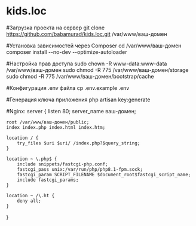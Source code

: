# kids.loc

#Загрузка проекта на сервер
git clone https://github.com/babamurad/kids.loc.git /var/www/ваш-домен

#Установка зависимостей через Composer
cd /var/www/ваш-домен
composer install --no-dev --optimize-autoloader

#Настройка прав доступа
sudo chown -R www-data:www-data /var/www/ваш-домен
sudo chmod -R 775 /var/www/ваш-домен/storage
sudo chmod -R 775 /var/www/ваш-домен/bootstrap/cache

#Конфигурация .env файла
cp .env.example .env

#Генерация ключа приложения
php artisan key:generate

#Nginx:
server {
    listen 80;
    server_name ваш-домен;

    root /var/www/ваш-домен/public;
    index index.php index.html index.htm;

    location / {
        try_files $uri $uri/ /index.php?$query_string;
    }

    location ~ \.php$ {
        include snippets/fastcgi-php.conf;
        fastcgi_pass unix:/var/run/php/php8.1-fpm.sock;
        fastcgi_param SCRIPT_FILENAME $document_root$fastcgi_script_name;
        include fastcgi_params;
    }

    location ~ /\.ht {
        deny all;
    }
}
